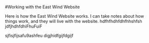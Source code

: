 #Working with the East Wind Website

Here is how the East Wind Website works.
I can take notes about how things work, and they will live with the website. 
hdfhfhdhfdhfhhshfsh
jdfjhdhfdhiFhuFuiF

sjfisjfijsafu9ashfeu
digjhidfgijfdgijf
